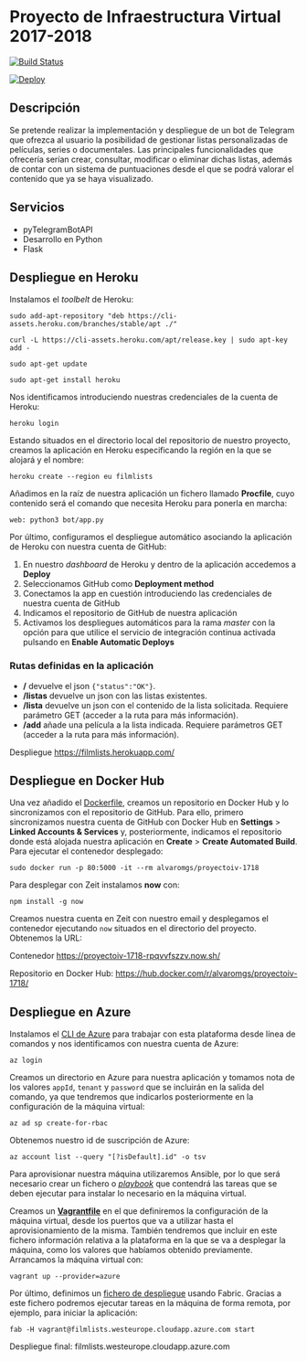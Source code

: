 # Proyecto de Infraestructura Virtual 2017-2018
[![Build Status](https://travis-ci.org/alvaromgs/proyectoIV-1718.svg?branch=master)](https://travis-ci.org/alvaromgs/proyectoIV-1718)

[![Deploy](https://www.herokucdn.com/deploy/button.svg)](https://heroku.com/deploy?template=https://github.com/alvaromgs/proyectoIV-1718)

## Descripción

Se pretende realizar la implementación y despliegue de un bot de Telegram que ofrezca al usuario la posibilidad de gestionar listas personalizadas de películas, series o documentales. Las principales funcionalidades que ofrecería serían crear, consultar, modificar o eliminar dichas listas, además de contar con un sistema de puntuaciones desde el que se podrá valorar el contenido que ya se haya visualizado.

## Servicios

* pyTelegramBotAPI
* Desarrollo en Python
* Flask

## Despliegue en Heroku

Instalamos el *toolbelt* de Heroku:

```
sudo add-apt-repository "deb https://cli-assets.heroku.com/branches/stable/apt ./"

curl -L https://cli-assets.heroku.com/apt/release.key | sudo apt-key add -

sudo apt-get update

sudo apt-get install heroku
```

Nos identificamos introduciendo nuestras credenciales de la cuenta de Heroku:

```
heroku login
```

Estando situados en el directorio local del repositorio de nuestro proyecto, creamos la aplicación en Heroku especificando la región en la que se alojará y el nombre:

```
heroku create --region eu filmlists
```

Añadimos en la raíz de nuestra aplicación un fichero llamado **Procfile**, cuyo contenido será el comando que necesita Heroku para ponerla en marcha:

```
web: python3 bot/app.py
```

Por último, configuramos el despliegue automático asociando la aplicación de Heroku con nuestra cuenta de GitHub:

1. En nuestro *dashboard* de Heroku y dentro de la aplicación accedemos a **Deploy**
2. Seleccionamos GitHub como **Deployment method**
3. Conectamos la app en cuestión introduciendo las credenciales de nuestra cuenta de GitHub
4. Indicamos el repositorio de GitHub de nuestra aplicación
5. Activamos los despliegues automáticos para la rama *master* con la opción para que utilice el servicio de integración continua activada pulsando en **Enable Automatic Deploys**

### Rutas definidas en la aplicación

* **/** devuelve el json `{"status":"OK"}`.
* **/listas** devuelve un json con las listas existentes.
* **/lista** devuelve un json con el contenido de la lista solicitada. Requiere parámetro GET (acceder a la ruta para más información).
* **/add** añade una película a la lista indicada. Requiere parámetros GET (acceder a la ruta para más información).

Despliegue https://filmlists.herokuapp.com/

## Despliegue en Docker Hub

Una vez añadido el [Dockerfile](https://github.com/alvaromgs/proyectoIV-1718/blob/master/Dockerfile), creamos un repositorio en Docker Hub y lo sincronizamos con el repositorio de GitHub. Para ello, primero sincronizamos nuestra cuenta de GitHub con Docker Hub en **Settings** > **Linked Accounts & Services** y, posteriormente, indicamos el repositorio donde está alojada nuestra aplicación en **Create** > **Create Automated Build**. Para ejecutar el contenedor desplegado:

```
sudo docker run -p 80:5000 -it --rm alvaromgs/proyectoiv-1718
```

Para desplegar con Zeit instalamos **now** con:

```
npm install -g now
```

Creamos nuestra cuenta en Zeit con nuestro email y desplegamos el contenedor ejecutando `now` situados en el directorio del proyecto. Obtenemos la URL:

Contenedor https://proyectoiv-1718-rpqvvfszzv.now.sh/

Repositorio en Docker Hub: https://hub.docker.com/r/alvaromgs/proyectoiv-1718/

## Despliegue en Azure

Instalamos el [CLI de Azure](https://docs.microsoft.com/en-us/cli/azure/install-azure-cli?view=azure-cli-latest) para trabajar con esta plataforma desde línea de comandos y nos identificamos con nuestra cuenta de Azure:

```
az login
```

Creamos un directorio en Azure para nuestra aplicación y tomamos nota de los valores `appId`, `tenant` y `password` que se incluirán en la salida del comando, ya que tendremos que indicarlos posteriormente en la configuración de la máquina virtual:

```
az ad sp create-for-rbac
```

Obtenemos nuestro id de suscripción de Azure:

```
az account list --query "[?isDefault].id" -o tsv
```

Para aprovisionar nuestra máquina utilizaremos Ansible, por lo que será necesario crear un fichero o [*playbook*](https://github.com/alvaromgs/proyectoIV-1718/blob/master/provision/filmlists.yml) que contendrá las tareas que se deben ejecutar para instalar lo necesario en la máquina virtual.

Creamos un [**Vagrantfile**](https://github.com/alvaromgs/proyectoIV-1718/blob/master/Vagrantfile) en el que definiremos la configuración de la máquina virtual, desde los puertos que va a utilizar hasta el aprovisionamiento de la misma. También tendremos que incluir en este fichero información relativa a la plataforma en la que se va a desplegar la máquina, como los valores que habíamos obtenido previamente. Arrancamos la máquina virtual con:

```
vagrant up --provider=azure
```

Por último, definimos un [fichero de despliegue](https://github.com/alvaromgs/proyectoIV-1718/blob/master/despliegue/fabfile.py) usando Fabric. Gracias a este fichero podremos ejecutar tareas en la máquina de forma remota, por ejemplo, para iniciar la aplicación:

```
fab -H vagrant@filmlists.westeurope.cloudapp.azure.com start
```

Despliegue final: filmlists.westeurope.cloudapp.azure.com